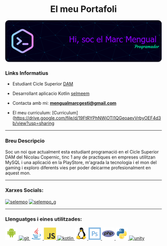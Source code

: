 <h1 align="center">El meu Portafoli</h1>
<img src="github-header-image.png">

<h3>Links Informatius</h3>

- Estudiant Cicle Superior [DAM](https://copernic.cat/)

- Desarrollant aplicacio Kotlin [selmeem](https://play.google.com/store/apps/details?id=cat.copernic.roomdecision.selmeem)

- Contacta amb mi: **mengualmarcgesti@gmail.com**

- El meu curriculum: [Curriculum](https://drive.google.com/file/d/19FtRYPhNWjOTI1QGeoaevVrbyOEF4d3b/view?usp=sharing

<hr>

<h3>Breu Descripcio</h3>

Soc un noi que actualment esta estudiant programació en el Cicle Superior DAM del Nicolau Copernic, tinc 1 any de practiques en empreses utilitzan MySQL i una aplicació en la PlayStore, m'agrada la tecnologia i el mon del gaming i exploro diferents vies per poder deicarme profesionalment en aquest mon.

<hr>

<h3 align="left">Xarxes Socials:</h3>
<p align="left">
<a href="https://twitter.com/selempo" target="blank"><img align="center" src="https://raw.githubusercontent.com/rahuldkjain/github-profile-readme-generator/master/src/images/icons/Social/twitter.svg" alt="selempo" height="30" width="40" /></a>
<a href="https://instagram.com/selempo_g" target="blank"><img align="center" src="https://raw.githubusercontent.com/rahuldkjain/github-profile-readme-generator/master/src/images/icons/Social/instagram.svg" alt="selempo_g" height="30" width="40" /></a>
</p>

<hr>

<h3 align="left">Llenguatges i eines utilitzades:</h3>
<p align="left"> <a href="https://developer.android.com" target="_blank" rel="noreferrer"> <img src="https://raw.githubusercontent.com/devicons/devicon/master/icons/android/android-original-wordmark.svg" alt="android" width="40" height="40"/> </a> <a href="https://git-scm.com/" target="_blank" rel="noreferrer"> <img src="https://www.vectorlogo.zone/logos/git-scm/git-scm-icon.svg" alt="git" width="40" height="40"/> </a> <a href="https://www.java.com" target="_blank" rel="noreferrer"> <img src="https://raw.githubusercontent.com/devicons/devicon/master/icons/java/java-original.svg" alt="java" width="40" height="40"/> </a> <a href="https://developer.mozilla.org/en-US/docs/Web/JavaScript" target="_blank" rel="noreferrer"> <img src="https://raw.githubusercontent.com/devicons/devicon/master/icons/javascript/javascript-original.svg" alt="javascript" width="40" height="40"/> </a> <a href="https://kotlinlang.org" target="_blank" rel="noreferrer"> <img src="https://www.vectorlogo.zone/logos/kotlinlang/kotlinlang-icon.svg" alt="kotlin" width="40" height="40"/> </a> <a href="https://www.linux.org/" target="_blank" rel="noreferrer"> <img src="https://raw.githubusercontent.com/devicons/devicon/master/icons/linux/linux-original.svg" alt="linux" width="40" height="40"/> </a> <a href="https://www.photoshop.com/en" target="_blank" rel="noreferrer"> <img src="https://raw.githubusercontent.com/devicons/devicon/master/icons/photoshop/photoshop-line.svg" alt="photoshop" width="40" height="40"/> </a> <a href="https://www.php.net" target="_blank" rel="noreferrer"> <img src="https://raw.githubusercontent.com/devicons/devicon/master/icons/php/php-original.svg" alt="php" width="40" height="40"/> </a> <a href="https://www.python.org" target="_blank" rel="noreferrer"> <img src="https://raw.githubusercontent.com/devicons/devicon/master/icons/python/python-original.svg" alt="python" width="40" height="40"/> </a> <a href="https://unity.com/" target="_blank" rel="noreferrer"> <img src="https://www.vectorlogo.zone/logos/unity3d/unity3d-icon.svg" alt="unity" width="40" height="40"/> </a> </p>
